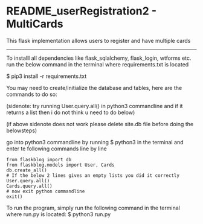# README_userRegistration2 - MultiCards

This flask implementation allows users to register and have multiple cards

-----------------------------------------------------

To installl all dependencies like flask_sqlalchemy, flask_login, wtforms etc.
run the below command in the terminal where requirements.txt is located

$    pip3 install -r requirements.txt



You may need to create/initialize the database and tables, here are the commands to do so:

(sidenote: try running User.query.all() in python3 commandline and if it returns a list then i do not think u need to do below)

(if above sidenote does not work please delete site.db file before doing the belowsteps)

go into python3 commandline by running $ python3 in the terminal and enter te following commands line by line

```python3
from flaskblog import db
from flaskblog.models import User, Cards
db.create_all()
# If the below 2 lines gives an empty lists you did it correctly
User.query.all()
Cards.query.all()
# now exit python commandline
exit()
```

To run the program, simply run the following command in the terminal where run.py is located: $   python3 run.py
